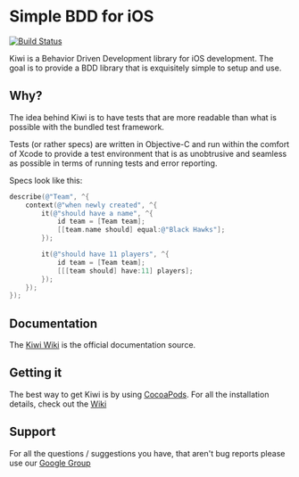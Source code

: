 # Simple BDD for iOS
[![Build Status](https://travis-ci.org/kiwi-bdd/Kiwi.png?branch=master)](https://travis-ci.org/kiwi-bdd/Kiwi)

Kiwi is a Behavior Driven Development library for iOS development.
The goal is to provide a BDD library that is exquisitely simple to setup and use.

## Why?
The idea behind Kiwi is to have tests that are more readable than what is possible with the bundled test framework.

Tests (or rather specs) are written in Objective-C and run within the comfort of Xcode to provide a test environment that is as unobtrusive and seamless as possible in terms of running tests and error reporting.

Specs look like this:

```objective-c
describe(@"Team", ^{
    context(@"when newly created", ^{
        it(@"should have a name", ^{
            id team = [Team team];
            [[team.name should] equal:@"Black Hawks"];
        });

        it(@"should have 11 players", ^{
            id team = [Team team];
            [[[team should] have:11] players];
        });
    });
});
```

## Documentation
The [Kiwi Wiki](https://github.com/kiwi-bdd/Kiwi/wiki) is the official documentation source.

## Getting it
The best way to get Kiwi is by using [CocoaPods](https://github.com/cocoapods/cocoapods).
For all the installation details, check out the [Wiki](https://github.com/kiwi-bdd/Kiwi/wiki)

## Support
For all the questions / suggestions you have, that aren't bug reports please use our [Google Group](https://groups.google.com/forum/#!forum/kiwi-bdd)


